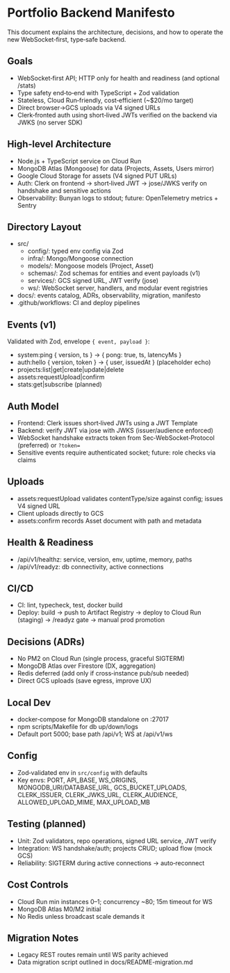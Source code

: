 # Portfolio Backend Manifesto

This document explains the architecture, decisions, and how to operate the new WebSocket‑first, type‑safe backend.

## Goals
- WebSocket‑first API; HTTP only for health and readiness (and optional /stats)
- Type safety end‑to‑end with TypeScript + Zod validation
- Stateless, Cloud Run‑friendly, cost‑efficient (~$20/mo target)
- Direct browser→GCS uploads via V4 signed URLs
- Clerk‑fronted auth using short‑lived JWTs verified on the backend via JWKS (no server SDK)

## High‑level Architecture
- Node.js + TypeScript service on Cloud Run
- MongoDB Atlas (Mongoose) for data (Projects, Assets, Users mirror)
- Google Cloud Storage for assets (V4 signed PUT URLs)
- Auth: Clerk on frontend → short‑lived JWT → jose/JWKS verify on handshake and sensitive actions
- Observability: Bunyan logs to stdout; future: OpenTelemetry metrics + Sentry

## Directory Layout
- src/
  - config/: typed env config via Zod
  - infra/: Mongo/Mongoose connection
  - models/: Mongoose models (Project, Asset)
  - schemas/: Zod schemas for entities and event payloads (v1)
  - services/: GCS signed URL, JWT verify (jose)
  - ws/: WebSocket server, handlers, and modular event registries
- docs/: events catalog, ADRs, observability, migration, manifesto
- .github/workflows: CI and deploy pipelines

## Events (v1)
Validated with Zod, envelope `{ event, payload }`:
- system:ping { version, ts } → { pong: true, ts, latencyMs }
- auth:hello { version, token } → { user, issuedAt } (placeholder echo)
- projects:list|get|create|update|delete
- assets:requestUpload|confirm
- stats:get|subscribe (planned)

## Auth Model
- Frontend: Clerk issues short‑lived JWTs using a JWT Template
- Backend: verify JWT via jose with JWKS (issuer/audience enforced)
- WebSocket handshake extracts token from Sec‑WebSocket‑Protocol (preferred) or `?token=`
- Sensitive events require authenticated socket; future: role checks via claims

## Uploads
- assets:requestUpload validates contentType/size against config; issues V4 signed URL
- Client uploads directly to GCS
- assets:confirm records Asset document with path and metadata

## Health & Readiness
- /api/v1/healthz: service, version, env, uptime, memory, paths
- /api/v1/readyz: db connectivity, active connections

## CI/CD
- CI: lint, typecheck, test, docker build
- Deploy: build → push to Artifact Registry → deploy to Cloud Run (staging) → /readyz gate → manual prod promotion

## Decisions (ADRs)
- No PM2 on Cloud Run (single process, graceful SIGTERM)
- MongoDB Atlas over Firestore (DX, aggregation)
- Redis deferred (add only if cross‑instance pub/sub needed)
- Direct GCS uploads (save egress, improve UX)

## Local Dev
- docker‑compose for MongoDB standalone on :27017
- npm scripts/Makefile for db up/down/logs
- Default port 5000; base path /api/v1; WS at /api/v1/ws

## Config
- Zod‑validated env in `src/config` with defaults
- Key envs: PORT, API_BASE, WS_ORIGINS, MONGODB_URI/DATABASE_URL, GCS_BUCKET_UPLOADS,
  CLERK_ISSUER, CLERK_JWKS_URL, CLERK_AUDIENCE, ALLOWED_UPLOAD_MIME, MAX_UPLOAD_MB

## Testing (planned)
- Unit: Zod validators, repo operations, signed URL service, JWT verify
- Integration: WS handshake/auth; projects CRUD; upload flow (mock GCS)
- Reliability: SIGTERM during active connections → auto‑reconnect

## Cost Controls
- Cloud Run min instances 0–1; concurrency ~80; 15m timeout for WS
- MongoDB Atlas M0/M2 initial
- No Redis unless broadcast scale demands it

## Migration Notes
- Legacy REST routes remain until WS parity achieved
- Data migration script outlined in docs/README-migration.md
